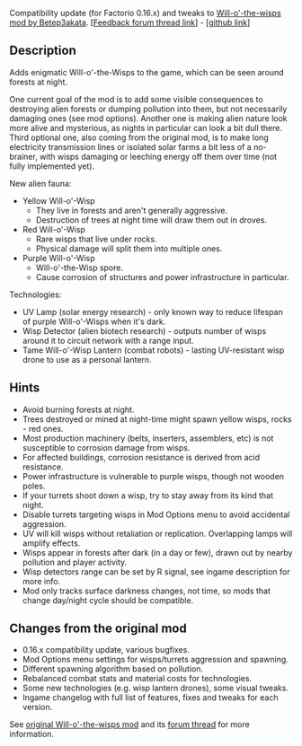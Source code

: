 Compatibility update (for Factorio 0.16.x) and tweaks to [Will-o'-the-wisps mod by Betep3akata](https://mods.factorio.com/mod/Will-o-the-wisps).
[[Feedback forum thread link](https://forums.factorio.com/viewtopic.php?f=190&t=60876&p=366660)] - [[github link](https://github.com/mk-fg/games/tree/master/factorio/Will-o-the-Wisps_updated)]


## Description

Adds enigmatic Will-o'-the-Wisps to the game, which can be seen around forests at night.

One current goal of the mod is to add some visible consequences to destroying alien forests or dumping pollution into them, but not necessarily damaging ones (see mod options).
Another one is making alien nature look more alive and mysterious, as nights in particular can look a bit dull there.
Third optional one, also coming from the original mod, is to make long electricity transmission lines or isolated solar farms a bit less of a no-brainer, with wisps damaging or leeching energy off them over time (not fully implemented yet).

New alien fauna:

- Yellow Will-o'-Wisp
    - They live in forests and aren't generally aggressive.
    - Destruction of trees at night time will draw them out in droves.
- Red Will-o'-Wisp
    - Rare wisps that live under rocks.
    - Physical damage will split them into multiple ones.
- Purple Will-o'-Wisp
    - Will-o'-the-Wisp spore.
    - Cause corrosion of structures and power infrastructure in particular.

Technologies:

- UV Lamp (solar energy research) - only known way to reduce lifespan of purple Will-o'-Wisps when it's dark.
- Wisp Detector (alien biotech research) - outputs number of wisps around it to circuit network with a range input.
- Tame Will-o'-Wisp Lantern (combat robots) - lasting UV-resistant wisp drone to use as a personal lantern.


## Hints

- Avoid burning forests at night.
- Trees destroyed or mined at night-time might spawn yellow wisps, rocks - red ones.
- Most production machinery (belts, inserters, assemblers, etc) is not susceptible to corrosion damage from wisps.
- For affected buildings, corrosion resistance is derived from acid resistance.
- Power infrastructure is vulnerable to purple wisps, though not wooden poles.
- If your turrets shoot down a wisp, try to stay away from its kind that night.
- Disable turrets targeting wisps in Mod Options menu to avoid accidental aggression.
- UV will kill wisps without retaliation or replication. Overlapping lamps will amplify effects.
- Wisps appear in forests after dark (in a day or few), drawn out by nearby pollution and player activity.
- Wisp detectors range can be set by R signal, see ingame description for more info.
- Mod only tracks surface darkness changes, not time, so mods that change day/night cycle should be compatible.


## Changes from the original mod

- 0.16.x compatibility update, various bugfixes.
- Mod Options menu settings for wisps/turrets aggression and spawning.
- Different spawning algorithm based on pollution.
- Rebalanced combat stats and material costs for technologies.
- Some new technologies (e.g. wisp lantern drones), some visual tweaks.
- Ingame changelog with full list of features, fixes and tweaks for each version.

See [original Will-o'-the-wisps mod](https://mods.factorio.com/mod/Will-o-the-wisps) and its [forum thread](https://forums.factorio.com/viewtopic.php?f=93&t=41514) for more information.
